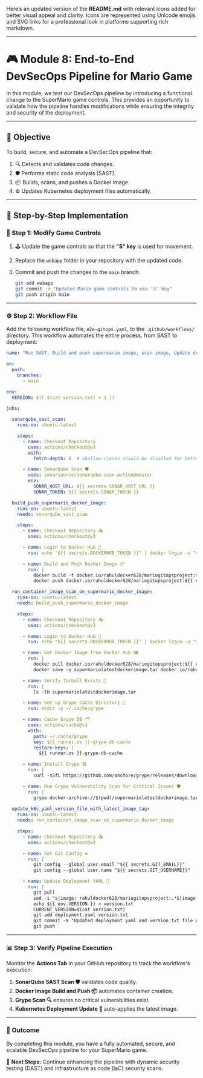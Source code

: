 Here’s an updated version of the **README.md** with relevant icons added for better visual appeal and clarity. Icons are represented using Unicode emojis and SVG links for a professional look in platforms supporting rich markdown.

---

# 🎮 Module 8: End-to-End DevSecOps Pipeline for Mario Game  

In this module, we test our DevSecOps pipeline by introducing a functional change to the SuperMario game controls. This provides an opportunity to validate how the pipeline handles modifications while ensuring the integrity and security of the deployment.  

---

## 🎯 Objective  

To build, secure, and automate a DevSecOps pipeline that:  
1. 🔍 Detects and validates code changes.  
2. 🛡️ Performs static code analysis (SAST).  
3. 📦 Builds, scans, and pushes a Docker image.  
4. ⚙️ Updates Kubernetes deployment files automatically.  

---

## 📝 Step-by-Step Implementation  

### 🔧 Step 1: Modify Game Controls  

1. 🕹️ Update the game controls so that the **"S" key** is used for movement.  
2. Replace the `webapp` folder in your repository with the updated code.  
3. Commit and push the changes to the `main` branch:  

   ```bash
   git add webapp
   git commit -m "Updated Mario game controls to use 'S' key"
   git push origin main
   ```

---

### ⚙️ Step 2: Workflow File  

Add the following workflow file, `e2e-gitops.yaml`, to the `.github/workflows/` directory. This workflow automates the entire process, from SAST to deployment:  

```yaml
name: "Run SAST, Build and push supermario image, scan image, Update deployment and version txt files"

on:
  push:
    branches:
      - main

env:
  VERSION: $(( $(cat version.txt) + 1 ))

jobs:

  sonarqube_sast_scan:
    runs-on: ubuntu-latest

    steps:
      - name: Checkout Repository
        uses: actions/checkout@v3
        with:
          fetch-depth: 0  # Shallow clones should be disabled for better analysis relevance

      - name: SonarQube Scan 🛡️
        uses: sonarsource/sonarqube-scan-action@master
        env:
          SONAR_HOST_URL: ${{ secrets.SONAR_HOST_URL }}
          SONAR_TOKEN: ${{ secrets.SONAR_TOKEN }}

  build_push_supermario_docker_image:
    runs-on: ubuntu-latest
    needs: sonarqube_sast_scan

    steps:
      - name: Checkout Repository 📥
        uses: actions/checkout@v3

      - name: Login to Docker Hub 🔐
        run: echo "${{ secrets.DOCKERHUB_TOKEN }}" | docker login -u "${{ secrets.DOCKERHUB_USERNAME }}" --password-stdin

      - name: Build and Push Docker Image 📦
        run: |
          docker build -t docker.io/rahuldocker628/mariogitopsproject:${{ env.VERSION }} .
          docker push docker.io/rahuldocker628/mariogitopsproject:${{ env.VERSION }}

  run_container_image_scan_on_supermario_docker_image:
    runs-on: ubuntu-latest
    needs: build_push_supermario_docker_image

    steps:
      - name: Checkout Repository 📥
        uses: actions/checkout@v3

      - name: Login to Docker Hub 🔐
        run: echo "${{ secrets.DOCKERHUB_TOKEN }}" | docker login -u "${{ secrets.DOCKERHUB_USERNAME }}" --password-stdin

      - name: Get Docker Image from Docker Hub 🖼️
        run: |
          docker pull docker.io/rahuldocker628/mariogitopsproject:${{ env.VERSION }}
          docker save -o supermariolatestdockerimage.tar docker.io/rahuldocker628/mariogitopsproject:${{ env.VERSION }}

      - name: Verify Tarball Exists 📂
        run: |
          ls -lh supermariolatestdockerimage.tar

      - name: Set up Grype Cache Directory 💾
        run: mkdir -p ~/.cache/grype

      - name: Cache Grype DB 🗂️
        uses: actions/cache@v3
        with:
          path: ~/.cache/grype
          key: ${{ runner.os }}-grype-db-cache
          restore-keys: |
            ${{ runner.os }}-grype-db-cache

      - name: Install Grype 🛠️
        run: |
          curl -sSfL https://github.com/anchore/grype/releases/download/v0.68.0/grype_0.68.0_linux_amd64.tar.gz | tar -xz -C /usr/local/bin

      - name: Run Grype Vulnerability Scan for Critical Issues 🛡️
        run: |
          grype docker-archive://$(pwd)/supermariolatestdockerimage.tar --fail-on critical || true
          
  update_k8s_yaml_version_file_with_latest_image_tag:
    runs-on: ubuntu-latest
    needs: run_container_image_scan_on_supermario_docker_image

    steps:
      - name: Checkout Repository 📥
        uses: actions/checkout@v3

      - name: Set Git Config ⚙️
        run: |
          git config --global user.email "${{ secrets.GIT_EMAIL}}"
          git config --global user.name "${{ secrets.GIT_USERNAME}}"

      - name: Update Deployment YAML 📄
        run: |
          git pull
          sed -i "s|image: rahuldocker628/mariogitopsproject:.*$|image: rahuldocker628/mariogitopsproject:${{ env.VERSION }}|" deployment.yaml
          echo ${{ env.VERSION }} > version.txt
          CURRENT_VERSION=$(cat version.txt)
          git add deployment.yaml version.txt
          git commit -m "Updated deployment yaml and version txt file with supermario image tag to ${CURRENT_VERSION}"
          git push
```

---

### 📊 Step 3: Verify Pipeline Execution  

Monitor the **Actions Tab** in your GitHub repository to track the workflow's execution:  

1. **SonarQube SAST Scan 🛡️** validates code quality.  
2. **Docker Image Build and Push 📦** automates container creation.  
3. **Grype Scan 🔍** ensures no critical vulnerabilities exist.  
4. **Kubernetes Deployment Update 🔄** auto-applies the latest image.  

---

### 🏁 Outcome  

By completing this module, you have a fully automated, secure, and scalable DevSecOps pipeline for your SuperMario game.  

🚀 **Next Steps:** Continue enhancing the pipeline with dynamic security testing (DAST) and infrastructure as code (IaC) security scans.
